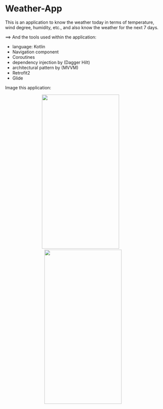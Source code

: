 # Weather-App
This is an application to know the weather today in terms of temperature, wind degree, humidity, etc., 
and also know the weather for the next 7 days.<br>

==> And the tools used within the application:
  - language: Kotlin </br>
  - Navigation component </br>
  - Coroutines </br>
  - dependency injection by (Dagger Hilt) </br>
  - architectural pattern by (MVVM) </br> 
  - Retrofit2 </br>
  - Glide </br>


 Image this application:
<p align="center">
<img src="https://github.com/Mohamed-Rafat-Safan/Weather-App/assets/76782050/73d14cd0-dc84-4736-b8d7-6982743f54f8" width="250" height="500" />
 <span> &nbsp;  &nbsp; </span>
<img src="https://github.com/Mohamed-Rafat-Safan/Weather-App/assets/76782050/fa8bd963-76aa-4b12-b676-03443594e4ae" width="250" height="500" />
</p>
